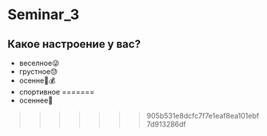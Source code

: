 # Seminar_3

## Какое настроение у вас?
* веселное:stuck_out_tongue_winking_eye:
* грустное:sweat:
* осенне:high_brightness::moneybag:
* спортивное 
=======
* осеннее:high_brightness:
>>>>>>> 905b531e8dcfc7f7e1eaf8ea101ebf7d913286df
